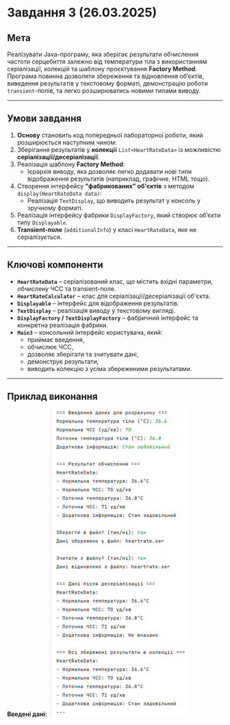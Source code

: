 # Завдання 3 (26.03.2025)

## Мета

Реалізувати Java-програму, яка зберігає результати обчислення частоти серцебиття залежно від температури тіла з використанням серіалізації, колекцій та шаблону проєктування **Factory Method**. Програма повинна дозволяти збереження та відновлення об’єктів, виведення результатів у текстовому форматі, демонстрацію роботи `transient`-полів, та легко розширюватись новими типами виводу.

---

## Умови завдання

1. **Основу** становить код попередньої лабораторної роботи, який розширюється наступним чином:
2. Зберігання результатів у **колекції** `List<HeartRateData>` із можливістю **серіалізації/десеріалізації**.
3. Реалізація шаблону **Factory Method**:
    - Ієрархія виводу, яка дозволяє легко додавати нові типи відображення результатів (наприклад, графічне, HTML тощо).
4. Створення інтерфейсу **"фабрикованих" об'єктів** з методом `display(HeartRateData data)`:
    - Реалізація `TextDisplay`, що виводить результат у консоль у зручному форматі.
5. Реалізація інтерфейсу фабрики `DisplayFactory`, який створює об’єкти типу `Displayable`.
6. **Transient-поле** (`additionalInfo`) у класі `HeartRateData`, яке не серіалізується.
---

## Ключові компоненти

- **`HeartRateData`** – серіалізований клас, що містить вхідні параметри, обчислену ЧСС та transient-поле.
- **`HeartRateCalculator`** – клас для серіалізації/десеріалізації об'єкта.
- **`Displayable`** – інтерфейс для відображення результатів.
- **`TextDisplay`** – реалізація виводу у текстовому вигляді.
- **`DisplayFactory` / `TextDisplayFactory`** – фабричний інтерфейс та конкретна реалізація фабрики.
- **`Main3`** – консольний інтерфейс користувача, який:
    - приймає введення,
    - обчислює ЧСС,
    - дозволяє зберігати та зчитувати дані,
    - демонструє результати,
    - виводить колекцію з усіма збереженими результатами.

---

## Приклад виконання

**Введені дані:**
![3.jpg](3.jpg)